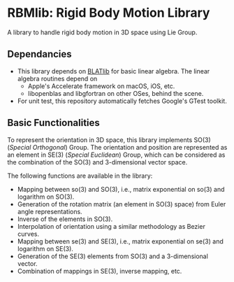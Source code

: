 # RBMlib: Rigid Body Motion Library
A library to handle rigid body motion in 3D space using Lie Group.

## Dependancies
* This library depends on [BLATlib](https://github.com/cmookj/BLATlib) for basic linear algebra.  The linear algebra routines depend on 
  - Apple's Accelerate framework on macOS, iOS, etc.
  - libopenblas and libgfortran on other OSes, behind the scene.
* For unit test, this repository automatically fetches Google's GTest toolkit.

## Basic Functionalities
To represent the orientation in 3D space, this library implements SO(3) (_Special Orthogonal_) Group.
The orientation and position are represented as an element in SE(3) (_Special Euclidean_) Group, which can be considered as the combination of the SO(3) and 3-dimensional vector space.

The following functions are available in the library:
* Mapping between so(3) and SO(3), i.e., matrix exponential on so(3) and logarithm on SO(3).
* Generation of the rotation matrix (an element in SO(3) space) from Euler angle representations.
* Inverse of the elements in SO(3).
* Interpolation of orientation using a similar methodology as Bezier curves.
* Mapping between se(3) and SE(3), i.e., matrix exponential on se(3) and logarithm on SE(3).
* Generation of the SE(3) elements from SO(3) and a 3-dimensional vector.
* Combination of mappings in SE(3), inverse mapping, etc.
